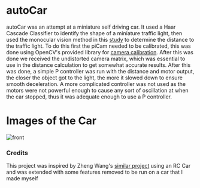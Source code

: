 # autoCar
autoCar was an attempt at a miniature self driving car. It used a Haar Cascade Classifier to identify the shape of a miniature traffic light, then used the monocular vision method in this [study](https://ieeexplore.ieee.org/document/1336478?tp=&arnumber=1336478&url=http:%2F%2Fieeexplore.ieee.org%2Fxpls%2Fabs_all.jsp%3Farnumber%3D1336478) to determine the distance to the traffic light. To do this first the piCam needed to be calibrated, this was done using OpenCV's provided library for [camera calibration](https://opencv-python-tutroals.readthedocs.io/en/latest/py_tutorials/py_calib3d/py_calibration/py_calibration.html). After this was done we received the undistorted camera matrix, which was essential to use in the distance calculation to get somewhat accurate results. After this was done, a simple P controller was run with the distance and motor output, the closer the object got to the light, the more it slowed down to ensure smooth deceleration. A more complicated controller was not used as the motors were not powerful enough to cause any sort of oscillation at when the car stopped, thus it was adequate enough to use a P controller.

# Images of the Car
![front](https://i.imgur.com/XnsA8ax.jpg)

### Credits
This project was inspired by Zheng Wang's [similar project](https://zhengludwig.wordpress.com/projects/self-driving-rc-car/) using an RC Car and was extended with some features removed to be run on a car that I made myself
